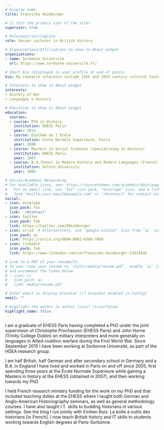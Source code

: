 ```yaml
---
# Display name
title: Franziska Heimburger

# Is this the primary user of the site?
superuser: true

# Role/position/tagline
role: Senior Lecturer in British History

# Organizations/Affiliations to show in About widget
organizations:
- name: Sorbonne Université
  url: https://www.sorbonne-universite.fr/

# Short bio (displayed in user profile at end of posts)
bio: My research interests include 19th and 20th century cultural history of military conflicts and language policy in military coalitions.

# Interests to show in About widget
interests:
- History of War
- Languages & History

# Education to show in About widget
education:
  courses:
  - course: PhD in History
    institution: EHESS Paris
    year: 2014
  - course: Diplôme de l'Ecole
    institution: Ecole Normale Supérieure, Paris
    year: 2008
  - course: Masters in Social Sciences (specialising in History)
    institution: EHESS Paris
    year: 2007
  - course: B.A.(hons) in Modern History and Modern Languages (French)
    institution: Oxford University
    year: 2005

# Social/Academic Networking
# For available icons, see: https://sourcethemes.com/academic/docs/page-builder/#icons
#   For an email link, use "fas" icon pack, "envelope" icon, and a link in the
#   form "mailto:your-email@example.com" or "/#contact" for contact widget.
social:
- icon: envelope
  icon_pack: fas
  link: '/#contact'
- icon: twitter
  icon_pack: fab
  link: https://twitter.com/FHeimburger
- icon: orcid  # Alternatively, use `google-scholar` icon from `ai` icon pack
  icon_pack: ai
  link: https://orcid.org/0000-0002-6506-7068
- icon: linkedin
  icon_pack: fab
  link: https://www.linkedin.com/in/franziska-heimburger-233145ab

# Link to a PDF of your resume/CV.
# To use: copy your resume to `static/media/resume.pdf`, enable `ai` icons in `params.toml`, 
# and uncomment the lines below.
# - icon: cv
#   icon_pack: ai
#   link: media/resume.pdf

# Enter email to display Gravatar (if Gravatar enabled in Config)
email: ""

# Highlight the author in author lists? (true/false)
highlight_name: false
---
```


I am a graduate of EHESS Paris having completed a PhD under the joint supervision of Christophe Prochasson (EHESS Paris) and John Horne (Trinity College Dublin) on military interpreters and more generally on languages in Allied coalition warfare during the First World War. Since September 2015 I have been working at Sorbonne Université, as part of the HDEA research group.

I am half British, half German and after secondary school in Germany and a B.A. in England I have lived and worked in Paris on and off since 2005, first spending three years at the École Normale Supérieure while gaining a Masters in history at the EHESS (obtained in 2007), and then working towards my PhD.

I held French research ministry funding for the work on my PhD and that included teaching duties at the EHESS where I taught both German and Anglo-American Historiography seminars, as well as general methodology courses. I have also taught I.T. skills to budding historians in various settings. See the blog I run jointly with Emilien Ruiz: La boîte à outils des historiens [in French]. I now teach British history and IT skills to students working towards English degrees at Paris-Sorbonne.

